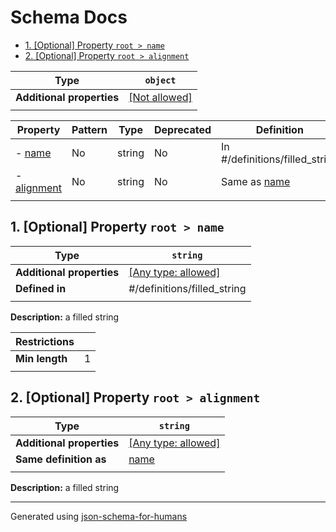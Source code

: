 # Schema Docs

- [1. [Optional] Property `root > name`](#name)
- [2. [Optional] Property `root > alignment`](#alignment)

| Type                      | `object`                                                |
| ------------------------- | ------------------------------------------------------- |
| **Additional properties** | [[Not allowed]](# "Additional Properties not allowed.") |
|                           |                                                         |

| Property                   | Pattern | Type   | Deprecated | Definition                     | Title/Description |
| -------------------------- | ------- | ------ | ---------- | ------------------------------ | ----------------- |
| - [name](#name )           | No      | string | No         | In #/definitions/filled_string | a filled string   |
| - [alignment](#alignment ) | No      | string | No         | Same as [name](#name )         | a filled string   |
|                            |         |        |            |                                |                   |

## <a name="name"></a>1. [Optional] Property `root > name`

| Type                      | `string`                                                                  |
| ------------------------- | ------------------------------------------------------------------------- |
| **Additional properties** | [[Any type: allowed]](# "Additional Properties of any type are allowed.") |
| **Defined in**            | #/definitions/filled_string                                               |
|                           |                                                                           |

**Description:** a filled string

| Restrictions   |   |
| -------------- | - |
| **Min length** | 1 |
|                |   |

## <a name="alignment"></a>2. [Optional] Property `root > alignment`

| Type                      | `string`                                                                  |
| ------------------------- | ------------------------------------------------------------------------- |
| **Additional properties** | [[Any type: allowed]](# "Additional Properties of any type are allowed.") |
| **Same definition as**    | [name](#name)                                                             |
|                           |                                                                           |

**Description:** a filled string

----------------------------------------------------------------------------------------------------------------------------
Generated using [json-schema-for-humans](https://github.com/coveooss/json-schema-for-humans)